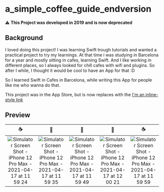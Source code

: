 # a_simple_coffee_guide_endversion

:warning: **This Project was developed in 2019 and is now deprecated**

## Background

I loved doing this project! I was learning Swift trough tutorials and wanted a practical project to try my learnings. 
At that time i was studying in Barcelona for a year and mostly sitting in cafes, learning Swift. And I like working in different places, 
so I always looked for chill cafes with wifi and plugins. So after I while, I thought it would be cool to have an App for that :D 

So I learned Swift in Cafes in Barcelona, while writing this App for people like me who wanna do that.

This project was in the App Store, but is now replaces with the [I'm an inline-style link](https://www.google.com)




## Preview

☕️ | 🗿| 🌋 | 🗿| ☕️
:-------------------------:|:-------------------------:|:-------------------------:|:-------------------------:|:-------------------------:
![Simulator Screen Shot - iPhone 12 Pro Max - 2021-04-17 at 11 59 24](https://user-images.githubusercontent.com/47325422/115109465-26bfe680-9f76-11eb-83ff-6e741a65be15.png) | ![Simulator Screen Shot - iPhone 12 Pro Max - 2021-04-17 at 11 59 35](https://user-images.githubusercontent.com/47325422/115109469-2889aa00-9f76-11eb-8c70-d1f4b8c76c96.png)| ![Simulator Screen Shot - iPhone 12 Pro Max - 2021-04-17 at 11 59 49](https://user-images.githubusercontent.com/47325422/115109470-2a536d80-9f76-11eb-8a98-a8b79b43f715.png) | ![Simulator Screen Shot - iPhone 12 Pro Max - 2021-04-17 at 12 00 21](https://user-images.githubusercontent.com/47325422/115109474-2b849a80-9f76-11eb-84cb-bb3702b741a5.png) | ![Simulator Screen Shot - iPhone 12 Pro Max - 2021-04-17 at 11 59 59](https://user-images.githubusercontent.com/47325422/115109476-2cb5c780-9f76-11eb-96cf-251aea800d48.png)
